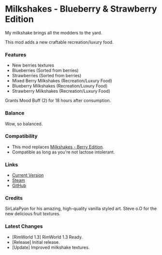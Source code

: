 # Milkshakes - Blueberry & Strawberry Edition

My milkshake brings all the modders to the yard.

This mod adds a new craftable recreation/luxury food.

### Features

- New berries textures
- Blueberries (Sorted from berries)
- Strawberries (Sorted from berries)
- Mixed Berry Milkshakes (Recreation/Luxury Food)
- Blueberry Milkshakes (Recreation/Luxury Food)
- Strawberry Milkshakes (Recreation/Luxury Food)

Grants Mood Buff (2) for 18 hours after consumption.

### Balance

Wow, so balanced.

### Compatibility

- This mod replaces [Milkshakes - Berry Edition](https://steamcommunity.com/sharedfiles/filedetails/?id=2595120517).
- Compatible as long as you're not lactose intolerant.

### Links

- [Current Version](https://github.com/Sierra0001/Milkshakes---Blueberry---Strawberry-Edition/releases/tag/v1.0.1)
- [Steam](https://steamcommunity.com/sharedfiles/filedetails/?id=2649143849)
- [GitHub](https://github.com/Sierra0001/Milkshakes---Blueberry---Strawberry-Edition)

### Credits

SirLalaPyon for his amazing, high-quality vanilla styled art.
Steve o.O for the new delicious fruit textures.

### Latest Changes

- [RimWorld 1.3] RimWorld 1.3 Ready.
- [Release] Initial release.
- [Update] Improved milkshake textures.